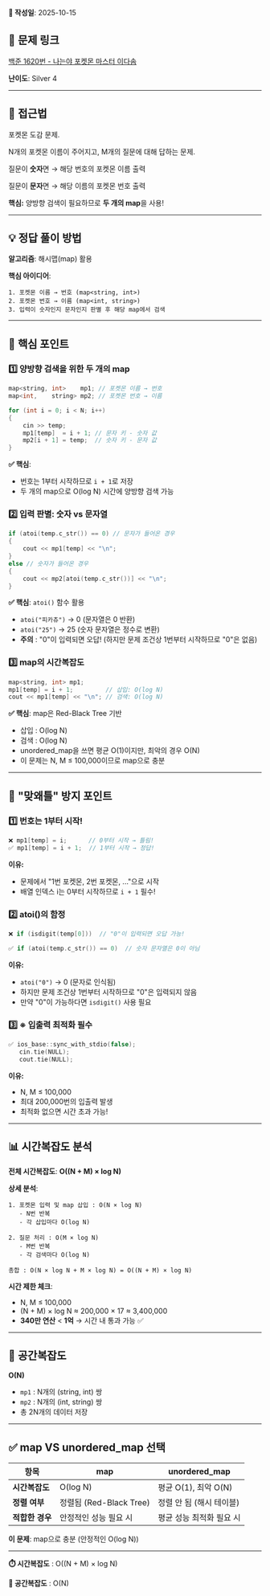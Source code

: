 **📅 작성일**: 2025-10-15

## 🔗 문제 링크

[백준 1620번 - 나는야 포켓몬 마스터 이다솜](https://www.acmicpc.net/problem/1620)

**난이도**: Silver 4

---

## 🤔 접근법

포켓몬 도감 문제.

N개의 포켓몬 이름이 주어지고, M개의 질문에 대해 답하는 문제.

질문이 **숫자**면 → 해당 번호의 포켓몬 이름 출력

질문이 **문자**면 → 해당 이름의 포켓몬 번호 출력

**핵심:** 양방향 검색이 필요하므로 **두 개의 map**을 사용!

---

## 💡 정답 풀이 방법

**알고리즘**: 해시맵(map) 활용

**핵심 아이디어**:
```
1. 포켓몬 이름 → 번호 (map<string, int>)
2. 포켓몬 번호 → 이름 (map<int, string>)
3. 입력이 숫자인지 문자인지 판별 후 해당 map에서 검색
```

---

## 🔑 핵심 포인트

### 1️⃣ 양방향 검색을 위한 두 개의 map

```cpp
map<string, int>    mp1; // 포켓몬 이름 → 번호
map<int,    string> mp2; // 포켓몬 번호 → 이름

for (int i = 0; i < N; i++)
{
    cin >> temp;
    mp1[temp]  = i + 1; // 문자 키 - 숫자 값
    mp2[i + 1] = temp;  // 숫자 키 - 문자 값
}
```

**✅ 핵심**:
- 번호는 1부터 시작하므로 `i + 1`로 저장
- 두 개의 map으로 O(log N) 시간에 양방향 검색 가능

### 2️⃣ 입력 판별: 숫자 vs 문자열

```cpp
if (atoi(temp.c_str()) == 0) // 문자가 들어온 경우
{
    cout << mp1[temp] << "\n";
}
else // 숫자가 들어온 경우
{
    cout << mp2[atoi(temp.c_str())] << "\n";
}
```

**✅ 핵심**: `atoi()` 함수 활용
- `atoi("피카츄")` → 0 (문자열은 0 반환)
- `atoi("25")` → 25 (숫자 문자열은 정수로 변환)
- **주의** : "0"이 입력되면 오답! (하지만 문제 조건상 1번부터 시작하므로 "0"은 없음)

### 3️⃣ map의 시간복잡도

```cpp
map<string, int> mp1;
mp1[temp] = i + 1;         // 삽입: O(log N)
cout << mp1[temp] << "\n"; // 검색: O(log N)
```

**✅ 핵심**: map은 Red-Black Tree 기반
- 삽입 : O(log N)
- 검색 : O(log N)
- unordered_map을 쓰면 평균 O(1)이지만, 최악의 경우 O(N)
- 이 문제는 N, M ≤ 100,000이므로 map으로 충분

---

## 🚨 "맞왜틀" 방지 포인트

### 1️⃣ 번호는 1부터 시작!

```cpp
❌ mp1[temp] = i;      // 0부터 시작 → 틀림!
✅ mp1[temp] = i + 1;  // 1부터 시작 → 정답!
```

**이유:**
- 문제에서 "1번 포켓몬, 2번 포켓몬, ..."으로 시작
- 배열 인덱스 i는 0부터 시작하므로 `i + 1` 필수!

### 2️⃣ atoi()의 함정

```cpp
❌ if (isdigit(temp[0]))  // "0"이 입력되면 오답 가능!

✅ if (atoi(temp.c_str()) == 0)  // 숫자 문자열은 0이 아님
```

**이유:**
- `atoi("0")` → 0 (문자로 인식됨)
- 하지만 문제 조건상 1번부터 시작하므로 "0"은 입력되지 않음
- 만약 "0"이 가능하다면 `isdigit()` 사용 필요

### 3️⃣ ※ 입출력 최적화 필수

```cpp
✅ ios_base::sync_with_stdio(false);
   cin.tie(NULL);
   cout.tie(NULL);
```

**이유:**
- N, M ≤ 100,000
- 최대 200,000번의 입출력 발생
- 최적화 없으면 시간 초과 가능!

---

## 📊 시간복잡도 분석

**전체 시간복잡도**: **O((N + M) × log N)**

**상세 분석**:
```
1. 포켓몬 입력 및 map 삽입 : O(N × log N)
   - N번 반복
   - 각 삽입마다 O(log N)

2. 질문 처리 : O(M × log N)
   - M번 반복
   - 각 검색마다 O(log N)

총합 : O(N × log N + M × log N) = O((N + M) × log N)
```

**시간 제한 체크**:
- N, M ≤ 100,000
- (N + M) × log N ≈ 200,000 × 17 ≈ 3,400,000
- **340만 연산** < **1억** → 시간 내 통과 가능 ✅

---

## 💾 공간복잡도

**O(N)**
- `mp1` : N개의 (string, int) 쌍
- `mp2` : N개의 (int, string) 쌍
- 총 2N개의 데이터 저장

---

## ✅ map VS unordered_map 선택

| 항목 | map | unordered_map |
|-----|-----|---------------|
| **시간복잡도** | O(log N) | 평균 O(1), 최악 O(N) |
| **정렬 여부** | 정렬됨 (Red-Black Tree) | 정렬 안 됨 (해시 테이블) |
| **적합한 경우** | 안정적인 성능 필요 시 | 평균 성능 최적화 필요 시 |

**이 문제**: map으로 충분 (안정적인 O(log N))

---

**⏱️ 시간복잡도** : O((N + M) × log N)

**💾 공간복잡도** : O(N)
